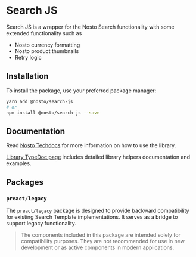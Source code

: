 # Search JS

Search JS is a wrapper for the Nosto Search functionality with some extended functionality such as
* Nosto currency formatting
* Nosto product thumbnails
* Retry logic

## Installation

To install the package, use your preferred package manager:

```bash
yarn add @nosto/search-js
# or
npm install @nosto/search-js --save
```

## Documentation

Read [Nosto Techdocs](https://docs.nosto.com/techdocs/apis/frontend/oss/search-js) for more information on how to use the library.

[Library TypeDoc page](https://nosto.github.io/search-js/) includes detailed library helpers documentation and examples.

## Packages
### `preact/legacy`
The `preact/legacy` package is designed to provide backward compatibility for existing Search Template implementations. It serves as a bridge to support legacy functionality.

> The components included in this package are intended solely for compatibility purposes. They are not recommended for use in new development or as active components in modern applications.